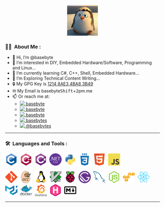 <p align="center"><img src="https://raw.githubusercontent.com/basebyte/basebyte/main/giphy-penguin.gif" width="100"/></p>
<p align="center">

</p>

### :man_technologist: &nbsp;About Me :

- 👋 Hi, I’m @basebyte
- 👀 I’m interested in DIY, Embedded Hardware/Software, Programming and Linux...
- 🌱 I’m currently learning C#, C++, Shell, Embedded Hardware...
- 🔭 I’m Exploring Technical Content Writing...
- 🔒 My GPG Key is [1214 8AE3 4BA8 3B49](https://keybase.io/basebyte)
- ✉ My Email is basebyte<kbd>Shift</kbd>+<kbd>2</kbd>pm.me
- 📫 Or reach me at: 
    - [<img src='https://user-images.githubusercontent.com/75151114/166128838-1a499a16-9002-4c39-8db3-442dd00ca04a.svg' style='display: inline-block; width: 16px; font-size: 1em; font-style: normal !important; font-weight: 400; line-height: 1; vertical-align: -0.075em;' /> basebyte](https://gitter.im/basebyte/basebyte)
    - [<img src='https://user-images.githubusercontent.com/75151114/166128940-c993e6ce-2976-43f3-873d-3ea94b8e4122.svg' style='display: inline-block; width: 16px; font-size: 1em; font-style: normal !important; font-weight: 400; line-height: 1; vertical-align: -0.075em;' /> basebyte](https://discord.com/channels/969088108706529340)  
    - [<img src='https://user-images.githubusercontent.com/9093649/164908920-6832c7f1-b1a7-458b-85c3-f069f78d9435.png' style='display: inline-block; width: 16px; font-size: 1em; font-style: normal !important; font-weight: 400; line-height: 1; vertical-align: -0.075em;' /> basebyte](https://www.linkedin.com/in/basebyte/) 
    - [<img src='https://user-images.githubusercontent.com/75151114/166128942-d4e8b60d-e3df-4054-bf20-f603c6b168ac.svg' style='display: inline-block; width: 16px; font-size: 1em; font-style: normal !important; font-weight: 400; line-height: 1; vertical-align: -0.075em;' /> basebytes](https://www.reddit.com/user/basebytes)
    - [<img src='https://user-images.githubusercontent.com/9093649/164793012-6ce60297-bc6b-4233-aa17-52743d7cd35f.svg' style='display: inline-block; width: 16px; font-size: 1em; font-style: normal !important; font-weight: 400; line-height: 1; vertical-align: -0.075em;' /> @basebytes](https://twitter.com/basebytes)

---

### 🛠 &nbsp;Languages and Tools :

<p>
<img src="https://github.com/devicons/devicon/blob/master/icons/c/c-original.svg" title="C" alt="C" width="40" height="40"/>&nbsp;
<img src="https://github.com/devicons/devicon/blob/master/icons/cplusplus/cplusplus-original.svg" title="C++" alt="C++" width="40" height="40"/>&nbsp;
<img src="https://github.com/devicons/devicon/blob/master/icons/csharp/csharp-original.svg" title="C#" alt="C#" width="40" height="40"/>&nbsp;
<img src="https://github.com/devicons/devicon/blob/master/icons/dotnetcore/dotnetcore-original.svg" title=".NET" alt=".NET" width="40" height="40"/>&nbsp;
<img src="https://github.com/devicons/devicon/blob/master/icons/python/python-original.svg" title="Python" alt="Python" width="40" height="40"/>&nbsp;
<img src="https://github.com/devicons/devicon/blob/master/icons/css3/css3-plain-wordmark.svg"  title="CSS3" alt="CSS" width="40" height="40"/>&nbsp;
<img src="https://github.com/devicons/devicon/blob/master/icons/html5/html5-original.svg" title="HTML5" alt="HTML" width="40" height="40"/>&nbsp;
<img src="https://github.com/devicons/devicon/blob/master/icons/javascript/javascript-original.svg" title="JavaScript" alt="JavaScript" width="40" height="40"/>&nbsp;

<img src="https://github.com/devicons/devicon/blob/master/icons/git/git-original.svg" title="Git" alt="Git" width="40" height="40"/>&nbsp;
<img src="https://github.com/devicons/devicon/blob/master/icons/gcc/gcc-original.svg" title="GCC" alt="GCC" width="40" height="40"/>&nbsp;
<img src="https://github.com/devicons/devicon/blob/master/icons/linux/linux-original.svg" title="Linux" alt="Linux" width="40" height="40"/>&nbsp;
<img src="https://github.com/devicons/devicon/blob/master/icons/vim/vim-original.svg" title="VIM" alt="VIM" width="40" height="40"/>&nbsp;
<img src="https://github.com/devicons/devicon/blob/master/icons/raspberrypi/raspberrypi-original.svg" title="raspberrypi" alt="raspberrypi" width="40" height="40"/>&nbsp;
<img src="https://github.com/devicons/devicon/blob/master/icons/gatsby/gatsby-original.svg" title="Gatsby"  alt="Gatsby" width="40" height="40"/>&nbsp;
<img src="https://github.com/devicons/devicon/blob/master/icons/mysql/mysql-original.svg" title="MySQL"  alt="MySQL" width="40" height="40"/>&nbsp;
<img src="https://github.com/devicons/devicon/blob/master/icons/nodejs/nodejs-original.svg" title="NodeJS" alt="NodeJS" width="40" height="40"/>&nbsp;
<img src="https://github.com/devicons/devicon/blob/master/icons/amazonwebservices/amazonwebservices-original.svg" title="AWS" alt="AWS" width="40" height="40"/>&nbsp;
<img src="https://github.com/devicons/devicon/blob/master/icons/react/react-original.svg" title="React" alt="React" width="40" height="40"/>&nbsp;
<img src="https://github.com/devicons/devicon/blob/master/icons/materialui/materialui-original.svg" title="Material UI" alt="Material UI" width="40" height="40"/>&nbsp;
<img src="https://github.com/devicons/devicon/blob/master/icons/docker/docker-original-wordmark.svg" title="Docker" alt="Docker" width="40" height="40"/>&nbsp;
<img src="https://github.com/devicons/devicon/blob/master/icons/grafana/grafana-original-wordmark.svg" title="Grafana" alt="Grafana" width="40" height="40"/>&nbsp;
<img src="https://github.com/devicons/devicon/blob/master/icons/hugo/hugo-original.svg" title="Hugo" alt="Hugo" width="40" height="40"/>&nbsp;
<img src="https://github.com/devicons/devicon/blob/master/icons/markdown/markdown-original.svg" title="MarkDown" alt="MarkDown" width="40" height="40"/>&nbsp;
</p>

---

